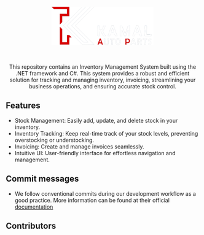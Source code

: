 <p align="center">
  <img src="https://github.com/MAGHPMallawaarachchi/inventory-management-system-kap/blob/bbe879e0f21079aaecb91b8c1422d454b4dd1d1d/assets/images/logo-horizontal.png" height="100"/>
</p>

<p align="center">
  <a aria-label="License" href="https://github.com/sliit-foss/bashaway-backend/blob/main/LICENSE">
    <img alt="" src="https://img.shields.io/badge/License-MIT-yellow.svg">
  </a>
</p>

<p align="center">This repository contains an Inventory Management System built using the .NET framework and C#. This system provides a robust and efficient solution for tracking and managing inventory, invoicing, streamlining your business operations, and ensuring accurate stock control.</p>

## Features

- Stock Management: Easily add, update, and delete stock in your inventory.
- Inventory Tracking: Keep real-time track of your stock levels, preventing overstocking or understocking.
- Invoicing: Create and manage invoices seamlessly.
- Intuitive UI: User-friendly interface for effortless navigation and management.

## Commit messages

- We follow conventional commits during our development workflow as a good practice. More information can be found at their official [documentation](https://www.conventionalcommits.org/en/v1.0.0-beta.4/#examples)

## Contributors

